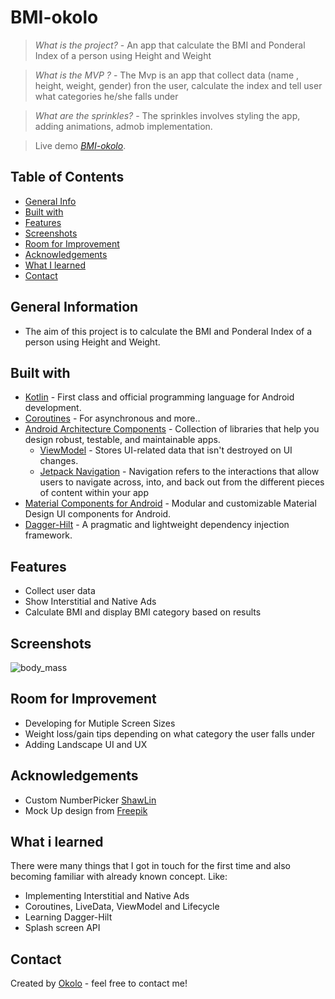 # BMI-okolo
> _What is the project?_ - An app that calculate the BMI and Ponderal Index of a person using Height and Weight

> _What is the MVP ?_ - The Mvp is an app that collect data (name , height, weight, gender) fron the user, calculate the index and tell user what categories he/she falls under

> _What are the sprinkles?_ - The sprinkles involves styling the app, adding animations, admob implementation.

> Live demo [_BMI-okolo_](https://appetize.io/app/7grx2grtt7ccwwyirxmiaspmda?device=pixel4xl&osVersion=12.0&scale=50). 

## Table of Contents
* [General Info](#general-information)
* [Built with](#built-with)
* [Features](#features)
* [Screenshots](#screenshots)
* [Room for Improvement](#room-for-improvement)
* [Acknowledgements](#acknowledgements)
* [What I learned](#what-i-learned)
* [Contact](#contact)

## General Information
- The aim of this project is to calculate the BMI and Ponderal Index of a person using Height and Weight.

## Built with
- [Kotlin](https://kotlinlang.org/) - First class and official programming language for Android development.
- [Coroutines](https://kotlinlang.org/docs/reference/coroutines-overview.html) - For asynchronous and more..
- [Android Architecture Components](https://developer.android.com/topic/libraries/architecture) - Collection of libraries that help you design robust, testable, and maintainable apps.
  - [ViewModel](https://developer.android.com/topic/libraries/architecture/viewmodel) - Stores UI-related data that isn't destroyed on UI changes. 
  - [Jetpack Navigation](https://developer.android.com/guide/navigation) - Navigation refers to the interactions that allow users to navigate across, into, and back out from the different pieces of content within your app
- [Material Components for Android](https://github.com/material-components/material-components-android) - Modular and customizable Material Design UI components for Android.
- [Dagger-Hilt]() - A pragmatic and lightweight dependency injection framework.

## Features
- Collect user data
- Show Interstitial and Native Ads
- Calculate BMI and display BMI category based on results

## Screenshots
![body_mass](https://user-images.githubusercontent.com/54189037/194711402-89d3b3b4-399a-4509-b990-fafd9359d4c8.jpg)

## Room for Improvement
- Developing for Mutiple Screen Sizes
- Weight loss/gain tips depending on what category the user falls under
- Adding Landscape UI and UX

## Acknowledgements
- Custom NumberPicker [ShawLin](https://github.com/ShawnLin013/NumberPicker)
- Mock Up design from [Freepik](https://www.freepik.com/)

## What i learned

There were many things that I got in touch for the first time and also becoming familiar with already known concept. Like:

- Implementing Interstitial and Native Ads
- Coroutines, LiveData, ViewModel and Lifecycle
- Learning Dagger-Hilt 
- Splash screen API

## Contact
Created by [Okolo](https://twitter.com/Okolo_Arthur) - feel free to contact me!


